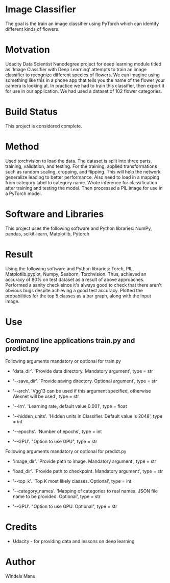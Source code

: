 # Image Classifier

The goal is the train an image classifier using PyTorch which can identify different kinds of flowers.

# Motvation

Udacity Data Scientist Nanodegree project for deep learning module titled as 'Image Classifier with Deep Learning' attempts to train an image classifier to recognize different species of flowers. We can imagine using something like this in a phone app that tells you the name of the flower your camera is looking at. In practice we had to train this classifier, then export it for use in our application. We had used a dataset of 102 flower categories.

# Build Status

This project is considered complete.

# Method 
Used torchvision to load the data. The dataset is split into three parts, training, validation, and testing. For the training, applied transformations such as random scaling, cropping, and flipping. This will help the network generalize leading to better performance. Also need to load in a mapping from category label to category name. Wrote inference for classification after training and testing the model. Then processed a PIL image for use in a PyTorch model.

# Software and Libraries
This project uses the following software and Python libraries:
NumPy, pandas, scikit-learn, Matplotlib, Pytorch

# Result 
Using the following software and Python libraries: Torch, PIL, Matplotlib.pyplot, Numpy, Seaborn, Torchvision. Thus, achieved an accuracy of 80% on test dataset as a result of above approaches. Performed a sanity check since it's always good to check that there aren't obvious bugs despite achieving a good test accuracy. Plotted the probabilities for the top 5 classes as a bar graph, along with the input image.

# Use

## Command line applications train.py and predict.py

Following arguments mandatory or optional for train.py

* 'data_dir'. 'Provide data directory. Mandatory argument', type = str

* '--save_dir'. 'Provide saving directory. Optional argument', type = str

* '--arch'. 'Vgg13 can be used if this argument specified, otherwise Alexnet will be used', type = str

* '--lrn'. 'Learning rate, default value 0.001', type = float

* '--hidden_units'. 'Hidden units in Classifier. Default value is 2048', type = int

* '--epochs'. 'Number of epochs', type = int

* '--GPU'. "Option to use GPU", type = str


Following arguments mandatory or optional for predict.py

* 'image_dir'. 'Provide path to image. Mandatory argument', type = str

* 'load_dir'. 'Provide path to checkpoint. Mandatory argument', type = str

* '--top_k'. 'Top K most likely classes. Optional', type = int

* '--category_names'. 'Mapping of categories to real names. JSON file name to be provided. Optional', type = str

* '--GPU'. "Option to use GPU. Optional", type = str

# Credits

* Udacity - for providing data and lessons on deep learning

# Author 
Windels Manu

